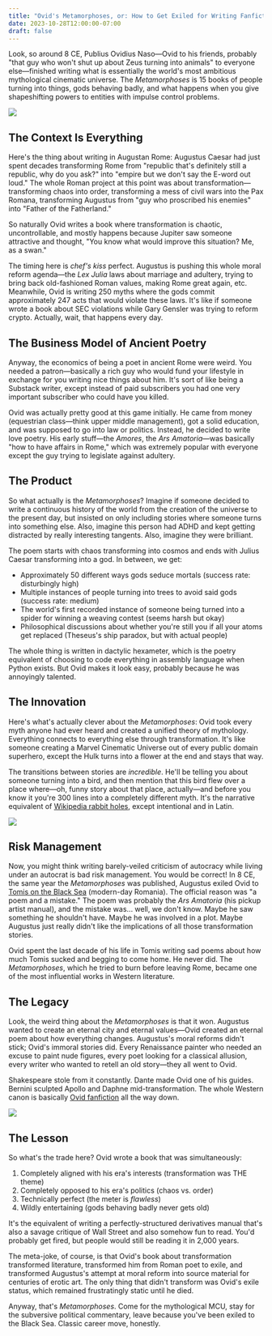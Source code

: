 ```yaml
---
title: "Ovid's Metamorphoses, or: How to Get Exiled for Writing Fanfiction"
date: 2023-10-28T12:00:00-07:00
draft: false
---
```


Look, so around 8 CE, Publius Ovidius Naso—Ovid to his friends, probably "that guy who won't shut up about Zeus turning into animals" to everyone else—finished writing what is essentially the world's most ambitious mythological cinematic universe. The _Metamorphoses_ is 15 books of people turning into things, gods behaving badly, and what happens when you give shapeshifting powers to entities with impulse control problems.

![](/images/ovid.webp)

## The Context Is Everything

Here's the thing about writing in Augustan Rome: Augustus Caesar had just spent decades transforming Rome from "republic that's definitely still a republic, why do you ask?" into "empire but we don't say the E-word out loud." The whole Roman project at this point was about transformation—transforming chaos into order, transforming a mess of civil wars into the Pax Romana, transforming Augustus from "guy who proscribed his enemies" into "Father of the Fatherland."

So naturally Ovid writes a book where transformation is chaotic, uncontrollable, and mostly happens because Jupiter saw someone attractive and thought, "You know what would improve this situation? Me, as a swan."

The timing here is _chef's kiss_ perfect. Augustus is pushing this whole moral reform agenda—the _Lex Julia_ laws about marriage and adultery, trying to bring back old-fashioned Roman values, making Rome great again, etc. Meanwhile, Ovid is writing 250 myths where the gods commit approximately 247 acts that would violate these laws. It's like if someone wrote a book about SEC violations while Gary Gensler was trying to reform crypto. Actually, wait, that happens every day.

## The Business Model of Ancient Poetry

Anyway, the economics of being a poet in ancient Rome were weird. You needed a patron—basically a rich guy who would fund your lifestyle in exchange for you writing nice things about him. It's sort of like being a Substack writer, except instead of paid subscribers you had one very important subscriber who could have you killed.

Ovid was actually pretty good at this game initially. He came from money (equestrian class—think upper middle management), got a solid education, and was supposed to go into law or politics. Instead, he decided to write love poetry. His early stuff—the _Amores_, the _Ars Amatoria_—was basically "how to have affairs in Rome," which was extremely popular with everyone except the guy trying to legislate against adultery.

## The Product

So what actually is the _Metamorphoses_? Imagine if someone decided to write a continuous history of the world from the creation of the universe to the present day, but insisted on only including stories where someone turns into something else. Also, imagine this person had ADHD and kept getting distracted by really interesting tangents. Also, imagine they were brilliant.

The poem starts with chaos transforming into cosmos and ends with Julius Caesar transforming into a god. In between, we get:

- Approximately 50 different ways gods seduce mortals (success rate: disturbingly high)
- Multiple instances of people turning into trees to avoid said gods (success rate: medium)
- The world's first recorded instance of someone being turned into a spider for winning a weaving contest (seems harsh but okay)
- Philosophical discussions about whether you're still you if all your atoms get replaced (Theseus's ship paradox, but with actual people)

The whole thing is written in dactylic hexameter, which is the poetry equivalent of choosing to code everything in assembly language when Python exists. But Ovid makes it look easy, probably because he was annoyingly talented.

## The Innovation

Here's what's actually clever about the _Metamorphoses_: Ovid took every myth anyone had ever heard and created a unified theory of mythology. Everything connects to everything else through transformation. It's like someone creating a Marvel Cinematic Universe out of every public domain superhero, except the Hulk turns into a flower at the end and stays that way.

The transitions between stories are _incredible_. He'll be telling you about someone turning into a bird, and then mention that this bird flew over a place where—oh, funny story about that place, actually—and before you know it you're 300 lines into a completely different myth. It's the narrative equivalent of [Wikipedia rabbit holes](https://xkcd.com/214/), except intentional and in Latin.

![](/images/1200px-Wikipedia_Rabbit_Hole.webp)

## Risk Management

Now, you might think writing barely-veiled criticism of autocracy while living under an autocrat is bad risk management. You would be correct! In 8 CE, the same year the _Metamorphoses_ was published, Augustus exiled Ovid to [Tomis on the Black Sea](https://maps.app.goo.gl/AxKQiWEW23BxHGVr9) (modern-day Romania). The official reason was "a poem and a mistake." The poem was probably the _Ars Amatoria_ (his pickup artist manual), and the mistake was... well, we don't know. Maybe he saw something he shouldn't have. Maybe he was involved in a plot. Maybe Augustus just really didn't like the implications of all those transformation stories.

Ovid spent the last decade of his life in Tomis writing sad poems about how much Tomis sucked and begging to come home. He never did. The _Metamorphoses_, which he tried to burn before leaving Rome, became one of the most influential works in Western literature.

## The Legacy

Look, the weird thing about the _Metamorphoses_ is that it won. Augustus wanted to create an eternal city and eternal values—Ovid created an eternal poem about how everything changes. Augustus's moral reforms didn't stick; Ovid's immoral stories did. Every Renaissance painter who needed an excuse to paint nude figures, every poet looking for a classical allusion, every writer who wanted to retell an old story—they all went to Ovid.

Shakespeare stole from it constantly. Dante made Ovid one of his guides. Bernini sculpted Apollo and Daphne mid-transformation. The whole Western canon is basically [Ovid fanfiction](https://tvtropes.org/pmwiki/pmwiki.php/Main/AllMythsAreTrue) all the way down.

![](/images/appollo-daphne-resized.webp)

## The Lesson

So what's the trade here? Ovid wrote a book that was simultaneously:

1. Completely aligned with his era's interests (transformation was THE theme)
2. Completely opposed to his era's politics (chaos vs. order)
3. Technically perfect (the meter is _flawless_)
4. Wildly entertaining (gods behaving badly never gets old)

It's the equivalent of writing a perfectly-structured derivatives manual that's also a savage critique of Wall Street and also somehow fun to read. You'd probably get fired, but people would still be reading it in 2,000 years.

The meta-joke, of course, is that Ovid's book about transformation transformed literature, transformed him from Roman poet to exile, and transformed Augustus's attempt at moral reform into source material for centuries of erotic art. The only thing that didn't transform was Ovid's exile status, which remained frustratingly static until he died.

Anyway, that's _Metamorphoses_. Come for the mythological MCU, stay for the subversive political commentary, leave because you've been exiled to the Black Sea. Classic career move, honestly.
